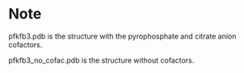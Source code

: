 # Note
pfkfb3.pdb is the structure with the pyrophosphate and citrate anion cofactors.

pfkfb3\_no\_cofac.pdb is the structure without cofactors.

